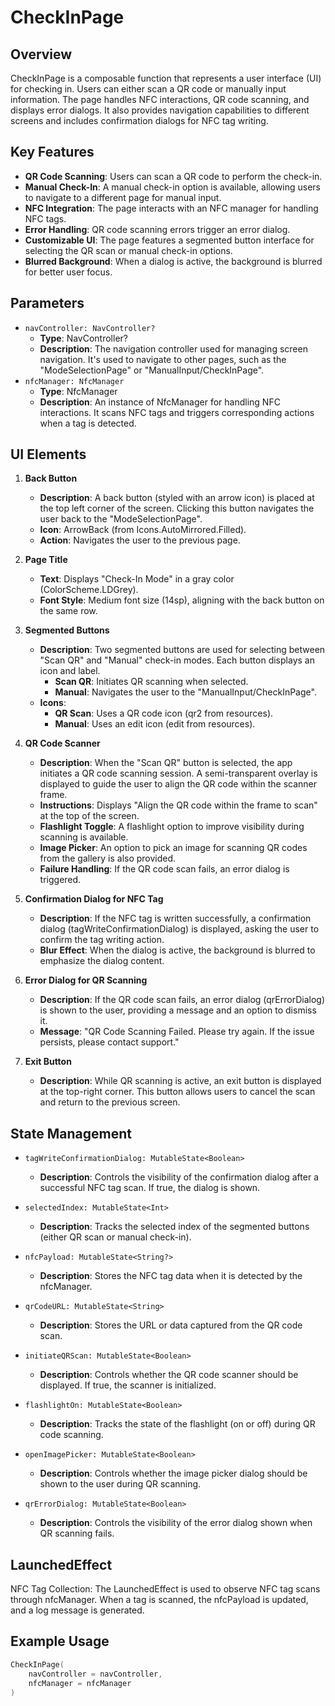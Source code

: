 # CheckInPage
## Overview

CheckInPage is a composable function that represents a user interface (UI) for checking in. Users can either scan a QR code or manually input information. The page handles NFC interactions, QR code scanning, and displays error dialogs. It also provides navigation capabilities to different screens and includes confirmation dialogs for NFC tag writing.

## Key Features
- **QR Code Scanning**: Users can scan a QR code to perform the check-in.
- **Manual Check-In**: A manual check-in option is available, allowing users to navigate to a different page for manual input.
- **NFC Integration**: The page interacts with an NFC manager for handling NFC tags.
- **Error Handling**: QR code scanning errors trigger an error dialog.
- **Customizable UI**: The page features a segmented button interface for selecting the QR scan or manual check-in options.
- **Blurred Background**: When a dialog is active, the background is blurred for better user focus.

## Parameters
- `navController: NavController?`
    - **Type**: NavController?
    - **Description**: The navigation controller used for managing screen navigation. It's used to navigate to other pages, such as the "ModeSelectionPage" or "ManualInput/CheckInPage".
- `nfcManager: NfcManager`
    - **Type**: NfcManager
    - **Description**: An instance of NfcManager for handling NFC interactions. It scans NFC tags and triggers corresponding actions when a tag is detected.

## UI Elements
1. **Back Button**
    - **Description**: A back button (styled with an arrow icon) is placed at the top left corner of the screen. Clicking this button navigates the user back to the "ModeSelectionPage".
    - **Icon**: ArrowBack (from Icons.AutoMirrored.Filled).
    - **Action**: Navigates the user to the previous page.

2. **Page Title**
    - **Text**: Displays "Check-In Mode" in a gray color (ColorScheme.LDGrey).
    - **Font Style**: Medium font size (14sp), aligning with the back button on the same row.

3. **Segmented Buttons**
    - **Description**: Two segmented buttons are used for selecting between "Scan QR" and "Manual" check-in modes. Each button displays an icon and label.
        - **Scan QR**: Initiates QR scanning when selected.
        - **Manual**: Navigates the user to the "ManualInput/CheckInPage".
    - **Icons**:
        - **QR Scan**: Uses a QR code icon (qr2 from resources).
        - **Manual**: Uses an edit icon (edit from resources).

4. **QR Code Scanner**
    - **Description**: When the "Scan QR" button is selected, the app initiates a QR code scanning session. A semi-transparent overlay is displayed to guide the user to align the QR code within the scanner frame.
    - **Instructions**: Displays "Align the QR code within the frame to scan" at the top of the screen.
    - **Flashlight Toggle**: A flashlight option to improve visibility during scanning is available.
    - **Image Picker**: An option to pick an image for scanning QR codes from the gallery is also provided.
    - **Failure Handling**: If the QR code scan fails, an error dialog is triggered.

5. **Confirmation Dialog for NFC Tag**
    - **Description**: If the NFC tag is written successfully, a confirmation dialog (tagWriteConfirmationDialog) is displayed, asking the user to confirm the tag writing action.
    - **Blur Effect**: When the dialog is active, the background is blurred to emphasize the dialog content.

6. **Error Dialog for QR Scanning**
    - **Description**: If the QR code scan fails, an error dialog (qrErrorDialog) is shown to the user, providing a message and an option to dismiss it.
    - **Message**: "QR Code Scanning Failed. Please try again. If the issue persists, please contact support."

7. **Exit Button**
    - **Description**: While QR scanning is active, an exit button is displayed at the top-right corner. This button allows users to cancel the scan and return to the previous screen.

## State Management
- `tagWriteConfirmationDialog: MutableState<Boolean>`
    - **Description**: Controls the visibility of the confirmation dialog after a successful NFC tag scan. If true, the dialog is shown.

- `selectedIndex: MutableState<Int>`
    - **Description**: Tracks the selected index of the segmented buttons (either QR scan or manual check-in).

- `nfcPayload: MutableState<String?>`
    - **Description**: Stores the NFC tag data when it is detected by the nfcManager.
- `qrCodeURL: MutableState<String>`
    - **Description**: Stores the URL or data captured from the QR code scan.
- `initiateQRScan: MutableState<Boolean>`
    - **Description**: Controls whether the QR code scanner should be displayed. If true, the scanner is initialized.
- `flashlightOn: MutableState<Boolean>`
    - **Description**: Tracks the state of the flashlight (on or off) during QR code scanning.
- `openImagePicker: MutableState<Boolean>`
    - **Description**: Controls whether the image picker dialog should be shown to the user during QR scanning.
- `qrErrorDialog: MutableState<Boolean>`
    - **Description**: Controls the visibility of the error dialog shown when QR scanning fails.

## LaunchedEffect
NFC Tag Collection: The LaunchedEffect is used to observe NFC tag scans through nfcManager. When a tag is scanned, the nfcPayload is updated, and a log message is generated.

## Example Usage

```kotlin
CheckInPage(
    navController = navController,
    nfcManager = nfcManager
)